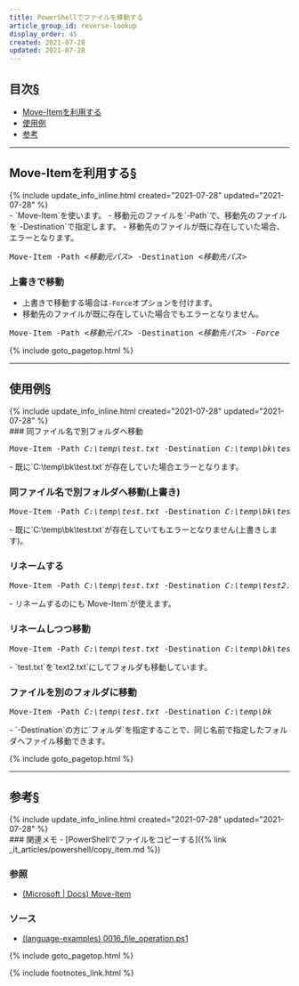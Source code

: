 ```yaml
---
title: PowerShellでファイルを移動する
article_group_id: reverse-lookup
display_order: 45
created: 2021-07-28
updated: 2021-07-28
---
```


## <a name="index">目次</a><a class="heading-anchor-permalink" href="#目次">§</a>

<ul id="index_ul">
<li><a href="#Move-Itemを利用する">Move-Itemを利用する</a></li>
<li><a href="#使用例">使用例</a></li>
<li><a href="#参考">参考</a></li>
</ul>

* * *
## <a name="Move-Itemを利用する">Move-Itemを利用する</a><a class="heading-anchor-permalink" href="#Move-Itemを利用する">§</a>
<div class="chapter-updated">{% include update_info_inline.html created="2021-07-28" updated="2021-07-28" %}</div>
- `Move-Item`を使います。  
- 移動元のファイルを`-Path`で、移動先のファイルを`-Destination`で指定します。
- 移動先のファイルが既に存在していた場合、エラーとなります。
<div class="code-box-syntax no-title">
<pre>
Move-Item -Path <em>&lt;移動元パス&gt;</em> -Destination <em class="blue">&lt;移動先パス&gt;</em>
</pre>
</div>

### 上書きで移動
- 上書きで移動する場合は`-Force`オプションを付けます。
- 移動先のファイルが既に存在していた場合でもエラーとなりません。
<div class="code-box-syntax no-title">
<pre>
Move-Item -Path <em>&lt;移動元パス&gt;</em> -Destination <em class="blue">&lt;移動先パス&gt;</em> <em class="orange">-Force</em>
</pre>
</div>

{% include goto_pagetop.html %}

* * *
## <a name="使用例">使用例</a><a class="heading-anchor-permalink" href="#使用例">§</a>
<div class="chapter-updated">{% include update_info_inline.html created="2021-07-28" updated="2021-07-28" %}</div>
### 同ファイル名で別フォルダへ移動
<div class="code-box no-title">
<pre>
Move-Item -Path <em>C:\temp\test.txt</em> -Destination <em class="blue">C:\temp\bk\test.txt</em>
</pre>
</div>
- 既に`C:\temp\bk\test.txt`が存在していた場合エラーとなります。

### 同ファイル名で別フォルダへ移動(上書き)
<div class="code-box no-title">
<pre>
Move-Item -Path <em>C:\temp\test.txt</em> -Destination <em class="blue">C:\temp\bk\test.txt</em> <em class="orange">-Force</em>
</pre>
</div>
- 既に`C:\temp\bk\test.txt`が存在していてもエラーとなりません(上書きします)。

### リネームする
<div class="code-box no-title">
<pre>
Move-Item -Path <em>C:\temp\test.txt</em> -Destination <em class="blue">C:\temp\test2.txt</em>
</pre>
</div>
- リネームするのにも`Move-Item`が使えます。

### リネームしつつ移動
<div class="code-box no-title">
<pre>
Move-Item -Path <em>C:\temp\test.txt</em> -Destination <em class="blue">C:\temp\bk\test2.txt</em>
</pre>
</div>
- `test.txt`を`text2.txt`にしてフォルダも移動しています。

### ファイルを別のフォルダに移動
<div class="code-box no-title">
<pre>
Move-Item -Path <em>C:\temp\test.txt</em> -Destination <em class="blue">C:\temp\bk</em>
</pre>
</div>
- `-Destination`の方に`フォルダ`を指定することで、同じ名前で指定したフォルダへファイル移動できます。

{% include goto_pagetop.html %}

* * *
## <a name="参考">参考</a><a class="heading-anchor-permalink" href="#参考">§</a>
<div class="chapter-updated">{% include update_info_inline.html created="2021-07-28" updated="2021-07-28" %}</div>
### 関連メモ
- [PowerShellでファイルをコピーする]({% link _it_articles/powershell/copy_item.md %})

### 参照
- [(Microsoft \| Docs) Move-Item](https://docs.microsoft.com/en-us/powershell/module/microsoft.powershell.management/move-item)

### ソース
- [(language-examples) 0016_file_operation.ps1](https://github.com/fumokmm/language-examples/blob/main/PowerShell/0016_file_operation.ps1)

{% include goto_pagetop.html %}

{% include footnotes_link.html %}
